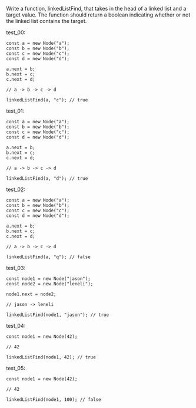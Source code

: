 Write a function, linkedListFind, that takes in the head of a linked list and a target value. The function should return a boolean indicating whether or not the linked list contains the target.

test_00:
```
const a = new Node("a");
const b = new Node("b");
const c = new Node("c");
const d = new Node("d");

a.next = b;
b.next = c;
c.next = d;

// a -> b -> c -> d

linkedListFind(a, "c"); // true
```

test_01:
```
const a = new Node("a");
const b = new Node("b");
const c = new Node("c");
const d = new Node("d");

a.next = b;
b.next = c;
c.next = d;

// a -> b -> c -> d

linkedListFind(a, "d"); // true
```

test_02:
```
const a = new Node("a");
const b = new Node("b");
const c = new Node("c");
const d = new Node("d");

a.next = b;
b.next = c;
c.next = d;

// a -> b -> c -> d

linkedListFind(a, "q"); // false
```

test_03:
```
const node1 = new Node("jason");
const node2 = new Node("leneli");

node1.next = node2;

// jason -> leneli

linkedListFind(node1, "jason"); // true
```

test_04:
```
const node1 = new Node(42);

// 42

linkedListFind(node1, 42); // true
```

test_05:
```
const node1 = new Node(42);

// 42

linkedListFind(node1, 100); // false
```
